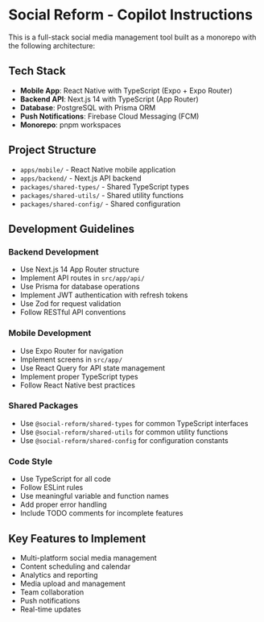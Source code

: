 <!-- Use this file to provide workspace-specific custom instructions to Copilot. For more details, visit https://code.visualstudio.com/docs/copilot/copilot-customization#_use-a-githubcopilotinstructionsmd-file -->

# Social Reform - Copilot Instructions

This is a full-stack social media management tool built as a monorepo with the following architecture:

## Tech Stack
- **Mobile App**: React Native with TypeScript (Expo + Expo Router)
- **Backend API**: Next.js 14 with TypeScript (App Router)
- **Database**: PostgreSQL with Prisma ORM
- **Push Notifications**: Firebase Cloud Messaging (FCM)
- **Monorepo**: pnpm workspaces

## Project Structure
- `apps/mobile/` - React Native mobile application
- `apps/backend/` - Next.js API backend
- `packages/shared-types/` - Shared TypeScript types
- `packages/shared-utils/` - Shared utility functions
- `packages/shared-config/` - Shared configuration

## Development Guidelines

### Backend Development
- Use Next.js 14 App Router structure
- Implement API routes in `src/app/api/`
- Use Prisma for database operations
- Implement JWT authentication with refresh tokens
- Use Zod for request validation
- Follow RESTful API conventions

### Mobile Development
- Use Expo Router for navigation
- Implement screens in `src/app/`
- Use React Query for API state management
- Implement proper TypeScript types
- Follow React Native best practices

### Shared Packages
- Use `@social-reform/shared-types` for common TypeScript interfaces
- Use `@social-reform/shared-utils` for common utility functions
- Use `@social-reform/shared-config` for configuration constants

### Code Style
- Use TypeScript for all code
- Follow ESLint rules
- Use meaningful variable and function names
- Add proper error handling
- Include TODO comments for incomplete features

## Key Features to Implement
- Multi-platform social media management
- Content scheduling and calendar
- Analytics and reporting
- Media upload and management
- Team collaboration
- Push notifications
- Real-time updates
